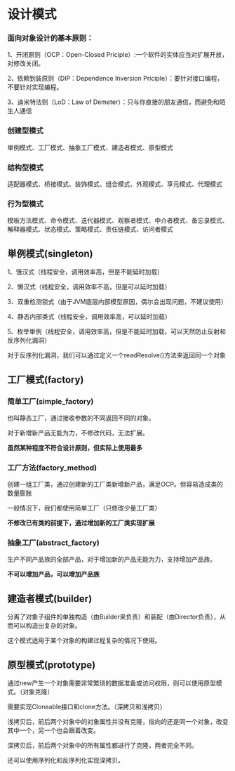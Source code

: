 # 设计模式
### 面向对象设计的基本原则：
1、开闭原则（OCP：Open-Closed Priciple）:一个软件的实体应当对扩展开放，对修改关闭。

2、依赖到装原则（DIP：Dependence Inversion Priciple）：要针对接口编程，不要针对实现编程。

3、迪米特法则（LoD：Law of Demeter）：只与你直接的朋友通信，而避免和陌生人通信

### 创建型模式
単例模式、工厂模式、抽象工厂模式、建造者模式、原型模式
### 结构型模式
适配器模式、桥接模式、装饰模式、组合模式、外观模式、享元模式、代理模式
### 行为型模式
模板方法模式、命令模式、迭代器模式、观察者模式、中介者模式、备忘录模式、解释器模式、状态模式、策略模式、责任链模式、访问者模式


## 単例模式(singleton)
1、饿汉式（线程安全，调用效率高，但是不能延时加载）

2、懒汉式（线程安全，调用效率不高，但是可以延时加载）

3、双重检测锁式（由于JVM底层内部模型原因，偶尔会出现问题，不建议使用）

4、静态内部类式（线程安全，调用效率高，可以延时加载）

5、枚举単例（线程安全，调用效率高，但是不能延时加载，可以天然防止反射和反序列化漏洞）

对于反序列化漏洞，我们可以通过定义一个readResolve()方法来返回同一个对象

## 工厂模式(factory)
### 简单工厂(simple_factory)
也叫静态工厂，通过接收参数的不同返回不同的对象。

对于新增新产品无能为力，不修改代码，无法扩展。

**虽然某种程度不符合设计原则，但实际上使用最多**

### 工厂方法(factory_method)
创建一组工厂类，通过创建新的工厂类新增新产品，满足OCP。但容易造成类的数量膨胀

一般情况下，我们都使用简单工厂（只修改少量工厂类）

**不修改已有类的前提下，通过增加新的工厂类实现扩展**

### 抽象工厂(abstract_factory)
生产不同产品族的全部产品，对于增加新的产品无能为力，支持增加产品族。

**不可以增加产品，可以增加产品族**

## 建造者模式(builder)
分离了对象子组件的单独构造（由Builder来负责）和装配（由Director负责），从而可以构造出复杂的对象。

这个模式适用于某个对象的构建过程复杂的情况下使用。

## 原型模式(prototype)
通过new产生一个对象需要非常繁琐的数据准备或访问权限，则可以使用原型模式。（对象克隆）

需要实现Cloneable接口和clone方法。（深拷贝和浅拷贝）

浅拷贝后，前后两个对象中的对象属性并没有克隆，指向的还是同一个对象，改变其中一个，另一个也会跟着改变。

深拷贝后，前后两个对象中的所有属性都进行了克隆，两者完全不同。

还可以使用序列化和反序列化实现深拷贝。


